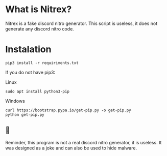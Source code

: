 
# What is Nitrex?

Nitrex is a fake discord nitro generator. This script is useless, it does not generate any discord nitro code.


# Instalation

```
pip3 install -r requiriments.txt
```

If you do not have pip3:

Linux
```
sudo apt install python3-pip
```
Windows
```
curl https://bootstrap.pypa.io/get-pip.py -o get-pip.py
python get-pip.py
```

## 💜

Reminder, this program is not a real discord nitro generator, it is useless. It was designed as a joke and can also be used to hide malware. 

